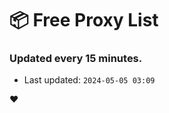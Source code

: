 # :package: Free Proxy List
### Updated every 15 minutes.

- Last updated: `2024-05-05 03:09`

:heart:
